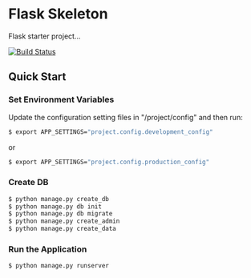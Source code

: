 # Flask Skeleton

Flask starter project...

[![Build Status](https://travis-ci.org/realpython/flask-skeleton.svg?branch=master)](https://travis-ci.org/realpython/flask-skeleton)

## Quick Start

### Set Environment Variables

Update the configuration setting files in "/project/config" and then run:

```sh
$ export APP_SETTINGS="project.config.development_config"
```

or

```sh
$ export APP_SETTINGS="project.config.production_config"
```

### Create DB

```sh
$ python manage.py create_db
$ python manage.py db init
$ python manage.py db migrate
$ python manage.py create_admin
$ python manage.py create_data
```

### Run the Application

```sh
$ python manage.py runserver
```
